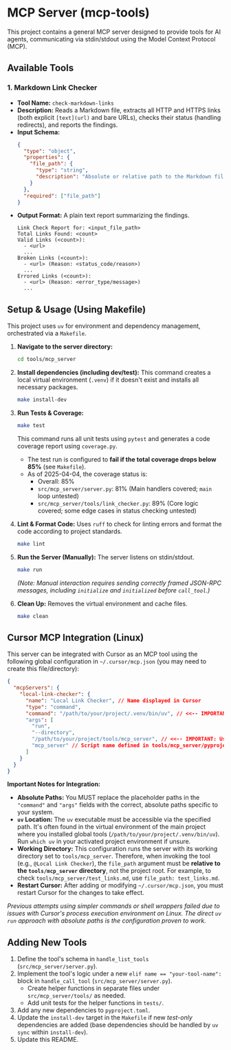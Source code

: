 # MCP Server (mcp-tools)

This project contains a general MCP server designed to provide tools for AI agents, communicating via stdin/stdout using the Model Context Protocol (MCP).

## Available Tools

### 1. Markdown Link Checker

- **Tool Name:** `check-markdown-links`
- **Description:** Reads a Markdown file, extracts all HTTP and HTTPS links (both explicit `[text](url)` and bare URLs), checks their status (handling redirects), and reports the findings.
- **Input Schema:**
  ```json
  {
    "type": "object",
    "properties": {
      "file_path": {
        "type": "string",
        "description": "Absolute or relative path to the Markdown file."
      }
    },
    "required": ["file_path"]
  }
  ```
- **Output Format:** A plain text report summarizing the findings.
  ```text
  Link Check Report for: <input_file_path>
  Total Links Found: <count>
  Valid Links (<count>):
    - <url>
    ...
  Broken Links (<count>):
    - <url> (Reason: <status_code/reason>)
    ...
  Errored Links (<count>):
    - <url> (Reason: <error_type/message>)
    ...
  ```

## Setup & Usage (Using Makefile)

This project uses `uv` for environment and dependency management, orchestrated via a `Makefile`.

1.  **Navigate to the server directory:**

    ```bash
    cd tools/mcp_server
    ```

2.  **Install dependencies (including dev/test):**
    This command creates a local virtual environment (`.venv`) if it doesn't exist and installs all necessary packages.

    ```bash
    make install-dev
    ```

3.  **Run Tests & Coverage:**

    ```bash
    make test
    ```

    This command runs all unit tests using `pytest` and generates a code coverage report using `coverage.py`.

    - The test run is configured to **fail if the total coverage drops below 85%** (see `Makefile`).
    - As of 2025-04-04, the coverage status is:
      - Overall: 85%
      - `src/mcp_server/server.py`: 81% (Main handlers covered; `main` loop untested)
      - `src/mcp_server/tools/link_checker.py`: 89% (Core logic covered; some edge cases in status checking untested)

4.  **Lint & Format Code:**
    Uses `ruff` to check for linting errors and format the code according to project standards.
    ```bash
    make lint
    ```

5.  **Run the Server (Manually):**
    The server listens on stdin/stdout.

    ```bash
    make run
    ```

    _(Note: Manual interaction requires sending correctly framed JSON-RPC messages, including `initialize` and `initialized` before `call_tool`.)_

6.  **Clean Up:**
    Removes the virtual environment and cache files.
    ```bash
    make clean
    ```

## Cursor MCP Integration (Linux)

This server can be integrated with Cursor as an MCP tool using the following global configuration in `~/.cursor/mcp.json` (you may need to create this file/directory):

```json
{
  "mcpServers": {
    "local-link-checker": {
      "name": "Local Link Checker", // Name displayed in Cursor
      "type": "command",
      "command": "/path/to/your/project/.venv/bin/uv", // <<-- IMPORTANT: Use the ABSOLUTE path to 'uv' from your PROJECT's venv
      "args": [
        "run",
        "--directory",
        "/path/to/your/project/tools/mcp_server", // <<-- IMPORTANT: Use the ABSOLUTE path to this server's directory
        "mcp_server" // Script name defined in tools/mcp_server/pyproject.toml
      ]
    }
  }
}
```

**Important Notes for Integration:**

- **Absolute Paths:** You MUST replace the placeholder paths in the `"command"` and `"args"` fields with the correct, absolute paths specific to your system.
- **`uv` Location:** The `uv` executable must be accessible via the specified path. It's often found in the virtual environment of the main project where you installed global tools (`/path/to/your/project/.venv/bin/uv`). Run `which uv` in your activated project environment if unsure.
- **Working Directory:** This configuration runs the server with its working directory set to `tools/mcp_server`. Therefore, when invoking the tool (e.g., `@Local Link Checker`), the `file_path` argument must be **relative to the `tools/mcp_server` directory**, not the project root. For example, to check `tools/mcp_server/test_links.md`, use `file_path: test_links.md`.
- **Restart Cursor:** After adding or modifying `~/.cursor/mcp.json`, you must restart Cursor for the changes to take effect.

_Previous attempts using simpler commands or shell wrappers failed due to issues with Cursor's process execution environment on Linux. The direct `uv run` approach with absolute paths is the configuration proven to work._

## Adding New Tools

1.  Define the tool's schema in `handle_list_tools` (`src/mcp_server/server.py`).
2.  Implement the tool's logic under a new `elif name == "your-tool-name":` block in `handle_call_tool` (`src/mcp_server/server.py`).
    - Create helper functions in separate files under `src/mcp_server/tools/` as needed.
    - Add unit tests for the helper functions in `tests/`.
3.  Add any new dependencies to `pyproject.toml`.
4.  Update the `install-dev` target in the `Makefile` if new _test-only_ dependencies are added (base dependencies should be handled by `uv sync` within `install-dev`).
5.  Update this README.
